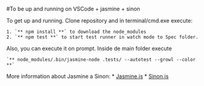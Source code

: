 #To be up and running on VSCode + jasmine + sinon

To get up and running. Clone repository and in terminal/cmd.exe execute:

	1. `** npm install **` to download the node_modules
	2. `** npm test **` to start test runner in watch mode to Spec folder.

Also, you can execute it on prompt. Inside de main folder execute

	`** node_modules/.bin/jasmine-node .tests/ --autotest --growl --color **`
	
More information about Jasmine a Sinon:
	* [Jasmine.js](http://jasmine.github.io/)
	* [Sinon.js](http://sinonjs.org)
	